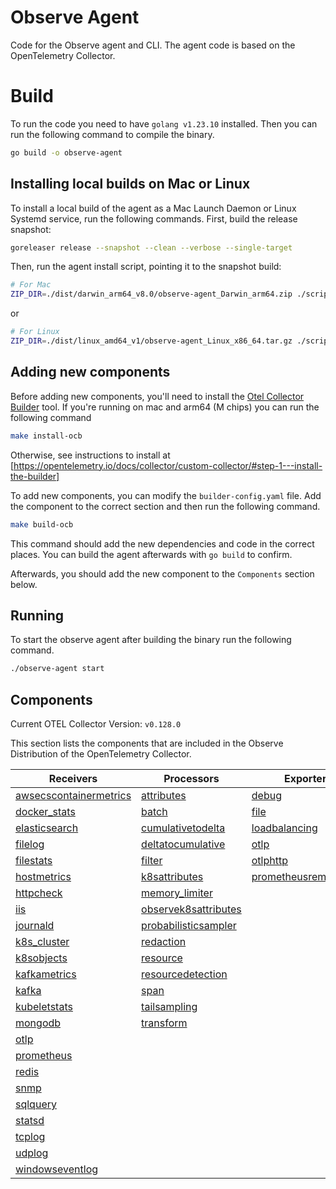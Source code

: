 # Observe Agent

Code for the Observe agent and CLI. The agent code is based on the OpenTelemetry Collector.

# Build

To run the code you need to have `golang v1.23.10` installed. Then you can run the following command to compile the binary.

```sh
go build -o observe-agent
```

## Installing local builds on Mac or Linux

To install a local build of the agent as a Mac Launch Daemon or Linux Systemd service, run the following commands. First, build the release snapshot:

```sh
goreleaser release --snapshot --clean --verbose --single-target
```

Then, run the agent install script, pointing it to the snapshot build:

```sh
# For Mac
ZIP_DIR=./dist/darwin_arm64_v8.0/observe-agent_Darwin_arm64.zip ./scripts/install_mac.sh --token <token> --observe_url <observe_url>
```

or

```sh
# For Linux
ZIP_DIR=./dist/linux_amd64_v1/observe-agent_Linux_x86_64.tar.gz ./scripts/install_linux.sh --token <token> --observe_url <observe_url>
```

## Adding new components

Before adding new components, you'll need to install the [Otel Collector Builder](https://github.com/open-telemetry/opentelemetry-collector/tree/main/cmd/builder) tool. If you're running on mac and arm64 (M chips) you can run the following command

```sh
make install-ocb
```

Otherwise, see instructions to install at [https://opentelemetry.io/docs/collector/custom-collector/#step-1---install-the-builder]

To add new components, you can modify the `builder-config.yaml` file. Add the component to the correct section and then run the following command.

```sh
make build-ocb
```

This command should add the new dependencies and code in the correct places. You can build the agent afterwards with `go build` to confirm.

Afterwards, you should add the new component to the `Components` section below.

## Running

To start the observe agent after building the binary run the following command.

```sh
./observe-agent start
```

## Components

Current OTEL Collector Version: `v0.128.0`

This section lists the components that are included in the Observe Distribution of the OpenTelemetry Collector.

| Receivers                                                | Processors                                            | Exporters                                              | Extensions                              | Connectors                          |
|----------------------------------------------------------|-------------------------------------------------------|--------------------------------------------------------|-----------------------------------------|-------------------------------------|
| [awsecscontainermetrics][awsecscontainermetricsreceiver] | [attributes][attributesprocessor]                     | [debug][debugexporter]                                 | [cgroupruntime][cgroupruntimeextension] | [count][countconnector]             |
| [docker_stats][dockerstatsreceiver]                      | [batch][batchprocessor]                               | [file][fileexporter]                                   | [file_storage][filestorage]             | [forward][forwardconnector]         |
| [elasticsearch][elasticsearchreceiver]                   | [cumulativetodelta][cumulativetodeltaprocessor]       | [loadbalancing][loadbalancingexporter]                 | [health_check][healthcheckextension]    | [spanmetrics][spanmetricsconnector] |
| [filelog][filelogreceiver]                               | [deltatocumulative][deltatocumulativeprocessor]       | [otlp][otlpexporter]                                   | [pprof][pprofextension]                 |                                     |
| [filestats][filestatsreceiver]                           | [filter][filterprocessor]                             | [otlphttp][otlphttpexporter]                           | [zpages][zpagesextension]               |                                     |
| [hostmetrics][hostmetricsreceiver]                       | [k8sattributes][k8sattributesprocessor]               | [prometheusremotewrite][prometheusremotewriteexporter] |                                         |                                     |
| [httpcheck][httpcheckreceiver]                           | [memory_limiter][memorylimiterprocessor]              |                                                        |                                         |                                     |
| [iis][iisreceiver]                                       | [observek8sattributes][observek8sattributesprocessor] |                                                        |                                         |                                     |
| [journald][journaldreceiver]                             | [probabilisticsampler][probabilisticsamplerprocessor] |                                                        |                                         |                                     |
| [k8s_cluster][k8sclusterreceiver]                        | [redaction][redactionprocessor]                       |                                                        |                                         |                                     |
| [k8sobjects][k8sobjectsreceiver]                         | [resource][resourceprocessor]                         |                                                        |                                         |                                     |
| [kafkametrics][kafkametricsreceiver]                     | [resourcedetection][resourcedetectionprocessor]       |                                                        |                                         |                                     |
| [kafka][kafkareceiver]                                   | [span][spanprocessor]                                 |                                                        |                                         |                                     |
| [kubeletstats][kubeletstatsreceiver]                     | [tailsampling][tailsamplingprocessor]                 |                                                        |                                         |                                     |
| [mongodb][mongodbreceiver]                               | [transform][transformprocessor]                       |                                                        |                                         |                                     |
| [otlp][otlpreceiver]                                     |                                                       |                                                        |                                         |                                     |
| [prometheus][prometheusreceiver]                         |                                                       |                                                        |                                         |                                     |
| [redis][redisreceiver]                                   |                                                       |                                                        |                                         |                                     |
| [snmp][snmpreceiver]                                     |                                                       |                                                        |                                         |                                     |
| [sqlquery][sqlqueryreceiver]                            |                                                       |                                                        |                                         |                                     |
| [statsd][statsdreceiver]                                 |                                                       |                                                        |                                         |                                     |
| [tcplog][tcplogreceiver]                                 |                                                       |                                                        |                                         |                                     |
| [udplog][udplogreceiver]                                 |                                                       |                                                        |                                         |                                     |
| [windowseventlog][windowseventlogreceiver]               |                                                       |                                                        |                                         |                                     |

[awsecscontainermetricsreceiver]: https://github.com/open-telemetry/opentelemetry-collector-contrib/tree/v0.128.0/receiver/awsecscontainermetricsreceiver
[dockerstatsreceiver]: https://github.com/open-telemetry/opentelemetry-collector-contrib/tree/v0.128.0/receiver/dockerstatsreceiver
[elasticsearchreceiver]: https://github.com/open-telemetry/opentelemetry-collector-contrib/tree/v0.128.0/receiver/elasticsearchreceiver
[filelogreceiver]: https://github.com/open-telemetry/opentelemetry-collector-contrib/tree/v0.128.0/receiver/filelogreceiver
[filestatsreceiver]: https://github.com/open-telemetry/opentelemetry-collector-contrib/tree/v0.128.0/receiver/filestatsreceiver
[hostmetricsreceiver]: https://github.com/open-telemetry/opentelemetry-collector-contrib/tree/v0.128.0/receiver/hostmetricsreceiver
[httpcheckreceiver]: https://github.com/open-telemetry/opentelemetry-collector-contrib/tree/v0.128.0/receiver/httpcheckreceiver
[iisreceiver]: https://github.com/open-telemetry/opentelemetry-collector-contrib/tree/v0.128.0/receiver/iisreceiver
[journaldreceiver]: https://github.com/open-telemetry/opentelemetry-collector-contrib/tree/v0.128.0/receiver/journaldreceiver
[k8sclusterreceiver]: https://github.com/open-telemetry/opentelemetry-collector-contrib/tree/v0.128.0/receiver/k8sclusterreceiver
[k8sobjectsreceiver]: https://github.com/open-telemetry/opentelemetry-collector-contrib/tree/v0.128.0/receiver/k8sobjectsreceiver
[kafkametricsreceiver]: https://github.com/open-telemetry/opentelemetry-collector-contrib/tree/v0.128.0/receiver/kafkametricsreceiver
[kafkareceiver]: https://github.com/open-telemetry/opentelemetry-collector-contrib/tree/v0.128.0/receiver/kafkareceiver
[kubeletstatsreceiver]: https://github.com/open-telemetry/opentelemetry-collector-contrib/tree/v0.128.0/receiver/kubeletstatsreceiver
[mongodbreceiver]: https://github.com/open-telemetry/opentelemetry-collector-contrib/tree/v0.128.0/receiver/mongodbreceiver
[otlpreceiver]: https://github.com/open-telemetry/opentelemetry-collector/tree/v0.128.0/receiver/otlpreceiver
[prometheusreceiver]: https://github.com/open-telemetry/opentelemetry-collector-contrib/tree/v0.128.0/receiver/prometheusreceiver
[redisreceiver]: https://github.com/open-telemetry/opentelemetry-collector-contrib/tree/v0.128.0/receiver/redisreceiver
[snmpreceiver]: https://github.com/open-telemetry/opentelemetry-collector-contrib/tree/v0.128.0/receiver/snmpreceiver
[sqlqueryreceiver]: https://github.com/open-telemetry/opentelemetry-collector-contrib/tree/v0.128.0/receiver/sqlqueryreceiver
[statsdreceiver]: https://github.com/open-telemetry/opentelemetry-collector-contrib/tree/v0.128.0/receiver/statsdreceiver
[tcplogreceiver]: https://github.com/open-telemetry/opentelemetry-collector-contrib/tree/v0.128.0/receiver/tcplogreceiver
[udplogreceiver]: https://github.com/open-telemetry/opentelemetry-collector-contrib/tree/v0.128.0/receiver/udplogreceiver
[windowseventlogreceiver]: https://github.com/open-telemetry/opentelemetry-collector-contrib/tree/v0.128.0/receiver/windowseventlogreceiver
[attributesprocessor]: https://github.com/open-telemetry/opentelemetry-collector-contrib/tree/v0.128.0/processor/attributesprocessor
[batchprocessor]: https://github.com/open-telemetry/opentelemetry-collector/tree/v0.128.0/processor/batchprocessor
[cumulativetodeltaprocessor]: https://github.com/open-telemetry/opentelemetry-collector-contrib/tree/v0.128.0/processor/cumulativetodeltaprocessor
[deltatocumulativeprocessor]: https://github.com/open-telemetry/opentelemetry-collector-contrib/tree/v0.128.0/processor/deltatocumulativeprocessor
[filterprocessor]: https://github.com/open-telemetry/opentelemetry-collector-contrib/tree/v0.128.0/processor/filterprocessor
[k8sattributesprocessor]: https://github.com/open-telemetry/opentelemetry-collector-contrib/tree/v0.128.0/processor/k8sattributesprocessor
[memorylimiterprocessor]: https://github.com/open-telemetry/opentelemetry-collector/tree/v0.128.0/processor/memorylimiterprocessor
[observek8sattributesprocessor]: ./components/processors/observek8sattributesprocessor
[probabilisticsamplerprocessor]: https://github.com/open-telemetry/opentelemetry-collector-contrib/tree/v0.128.0/processor/probabilisticsamplerprocessor
[redactionprocessor]: https://github.com/open-telemetry/opentelemetry-collector-contrib/tree/v0.128.0/processor/redactionprocessor
[resourceprocessor]: https://github.com/open-telemetry/opentelemetry-collector-contrib/tree/v0.128.0/processor/resourceprocessor
[resourcedetectionprocessor]: https://github.com/open-telemetry/opentelemetry-collector-contrib/tree/v0.128.0/processor/resourcedetectionprocessor
[spanprocessor]: https://github.com/open-telemetry/opentelemetry-collector-contrib/tree/v0.128.0/processor/spanprocessor
[tailsamplingprocessor]: https://github.com/open-telemetry/opentelemetry-collector-contrib/tree/v0.128.0/processor/tailsamplingprocessor
[transformprocessor]: https://github.com/open-telemetry/opentelemetry-collector-contrib/tree/v0.128.0/processor/transformprocessor
[debugexporter]: https://github.com/open-telemetry/opentelemetry-collector/tree/v0.128.0/exporter/debugexporter
[fileexporter]: https://github.com/open-telemetry/opentelemetry-collector-contrib/tree/v0.128.0/exporter/fileexporter
[loadbalancingexporter]: https://github.com/open-telemetry/opentelemetry-collector-contrib/tree/v0.128.0/exporter/loadbalancingexporter
[otlpexporter]: https://github.com/open-telemetry/opentelemetry-collector/tree/v0.128.0/exporter/otlpexporter
[otlphttpexporter]: https://github.com/open-telemetry/opentelemetry-collector/tree/v0.128.0/exporter/otlphttpexporter
[prometheusremotewriteexporter]: https://github.com/open-telemetry/opentelemetry-collector-contrib/tree/v0.128.0/exporter/prometheusremotewriteexporter
[countconnector]: https://github.com/open-telemetry/opentelemetry-collector-contrib/tree/v0.128.0/connector/countconnector
[forwardconnector]: https://github.com/open-telemetry/opentelemetry-collector/tree/v0.128.0/connector/forwardconnector
[spanmetricsconnector]: https://github.com/open-telemetry/opentelemetry-collector-contrib/tree/v0.128.0/connector/spanmetricsconnector
[filestorage]: https://github.com/open-telemetry/opentelemetry-collector-contrib/tree/v0.128.0/extension/storage/filestorage
[cgroupruntimeextension]: https://github.com/open-telemetry/opentelemetry-collector-contrib/tree/v0.128.0/extension/cgroupruntimeextension
[healthcheckextension]: https://github.com/open-telemetry/opentelemetry-collector-contrib/tree/v0.128.0/extension/healthcheckextension
[pprofextension]: https://github.com/open-telemetry/opentelemetry-collector-contrib/tree/v0.128.0/extension/pprofextension
[zpagesextension]: https://github.com/open-telemetry/opentelemetry-collector/tree/v0.128.0/extension/zpagesextension
